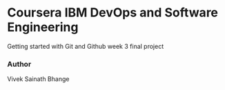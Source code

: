 # Coursera IBM DevOps and Software Engineering
Getting started with Git and Github week 3 final project

### Author
Vivek Sainath Bhange



